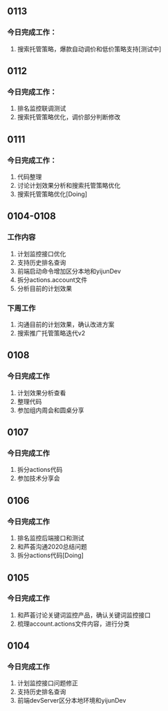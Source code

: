 ## 0113

### 今日完成工作：

1. 搜索托管策略，爆款自动调价和低价策略支持[测试中]

## 0112

### 今日完成工作：

1. 排名监控联调测试
2. 搜索托管策略优化，调价部分判断修改

## 0111

### 今日完成工作：

1. 代码整理
2. 讨论计划效果分析和搜索托管策略优化
3. 搜索托管策略优化[Doing]

## 0104-0108

### 工作内容

1. 计划监控接口优化
2. 支持历史排名查询
3. 前端启动命令增加区分本地和yijunDev
4. 拆分actions.account文件
5. 分析目前的计划效果

### 下周工作

1. 沟通目前的计划效果，确认改进方案
2. 搜索推广托管策略迭代v2

## 0108

### 今日完成工作

1. 计划效果分析查看
2. 整理代码
3. 参加组内周会和圆桌分享

## 0107

### 今日完成工作

1. 拆分actions代码
2. 参加技术分享会

## 0106

### 今日完成工作

1. 排名监控后端接口和测试
2. 和芦荟沟通2020总结问题
3. 拆分actions代码[Doing]

## 0105

### 今日完成工作

1. 和芦荟讨论关键词监控产品，确认关键词监控接口
2. 梳理account.actions文件内容，进行分类

## 0104

### 今日完成工作

1. 计划监控接口问题修正
2. 支持历史排名查询
3. 前端devServer区分本地环境和yijunDev
